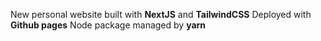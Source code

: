 New personal website built with **NextJS** and **TailwindCSS**
Deployed with **Github pages**
Node package managed by **yarn**
